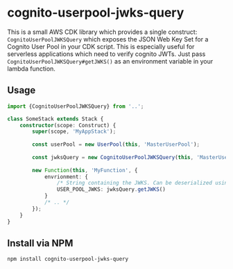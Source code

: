 # cognito-userpool-jwks-query
This is a small AWS CDK library which provides a single construct: `CognitoUserPoolJWKSQuery` which exposes
the JSON Web Key Set for a Cognito User Pool in your CDK script. This is especially useful for serverless applications
which need to verify cognito JWTs. Just pass `CognitoUserPoolJWKSQuery#getJWKS()` as an environment variable in your
lambda function.

## Usage
```ts
import {CognitoUserPoolJWKSQuery} from '..';

class SomeStack extends Stack {
    constructor(scope: Construct) {
        super(scope, 'MyAppStack');
        
        const userPool = new UserPool(this, 'MasterUserPool');
        
        const jwksQuery = new CognitoUserPoolJWKSQuery(this, 'MasterUserPoolJWKSQuery');
        
        new Function(this, 'MyFunction', {
            envrionment: {
                /* String containing the JWKS. Can be deserialized using JSON.parse()) */
                USER_POOL_JWKS: jwksQuery.getJWKS() 
            }
            /* .. */
        });
    }
}
```

## Install via NPM
`npm install cognito-userpool-jwks-query`
